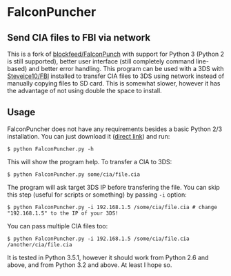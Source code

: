 FalconPuncher
=============

Send CIA files to FBI via network
---------------------------------

This is a fork of [blockfeed/FalconPunch](https://github.com/blockfeed/FalconPunch.git) with support for Python 3 (Python 2 is still supported), better user interface (still completely command line-based) and better error handling. This program can be used with a 3DS with [Steveice10/FBI](https://github.com/Steveice10/FBI) installed to transfer CIA files to 3DS using network instead of manually copying files to SD card. This is somewhat slower, however it has the advantage of not using double the space to install.

Usage
-----

FalconPuncher does not have any requirements besides a basic Python 2/3 installation. You can just download it ([direct link](https://raw.githubusercontent.com/m45t3r/FalconPuncher/master/FalconPuncher.py)) and run:

    $ python FalconPuncher.py -h

This will show the program help. To transfer a CIA to 3DS:

    $ python FalconPuncher.py some/cia/file.cia

The program will ask target 3DS IP before transfering the file. You can skip this step (useful for scripts or something) by passing `-i` option:

    $ python FalconPuncher.py -i 192.168.1.5 /some/cia/file.cia # change "192.168.1.5" to the IP of your 3DS!

You can pass multiple CIA files too:

    $ python FalconPuncher.py -i 192.168.1.5 /some/cia/file.cia /another/cia/file.cia

It is tested in Python 3.5.1, however it should work from Python 2.6 and above, and from Python 3.2 and above. At least I hope so.
